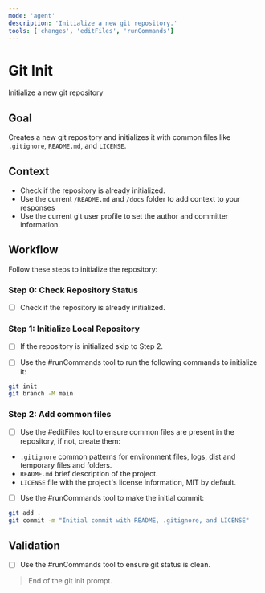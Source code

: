 ```yaml
---
mode: 'agent'
description: 'Initialize a new git repository.'
tools: ['changes', 'editFiles', 'runCommands']
---
```

# Git Init 

Initialize a new git repository

## Goal

Creates a new git repository and initializes it with common files like `.gitignore`, `README.md`, and `LICENSE`.

## Context

- Check if the repository is already initialized.
- Use the current `/README.md` and `/docs` folder to add context to your responses
- Use the current git user profile to set the author and committer information.

## Workflow

Follow these steps to initialize the repository:

### Step 0: Check Repository Status

- [ ] Check if the repository is already initialized.

### Step 1: Initialize Local Repository

- [ ] If the repository is initialized skip to Step 2.

- [ ] Use the #runCommands tool to run the following commands to initialize it:

```bash
git init
git branch -M main
```

### Step 2: Add common files

- [ ] Use the #editFiles tool to ensure common files are present in the repository, if not, create them:

- `.gitignore` common patterns for environment files, logs, dist and temporary files and folders.
- `README.md` brief description of the project. 
- `LICENSE` file with the project's license information, MIT by default.

- [ ] Use the #runCommands tool to make the initial commit:

```bash
git add .
git commit -m "Initial commit with README, .gitignore, and LICENSE"
```

## Validation

- [ ] Use the #runCommands tool to ensure git status is clean.

> End of the git init prompt.
